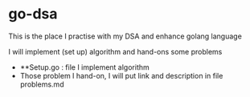 # go-dsa
This is the place I practise with my DSA and enhance golang language

I will implement (set up) algorithm and hand-ons some problems

- \*\*Setup.go : file I implement algorithm
- Those problem I hand-on, I will put link and description in file problems.md